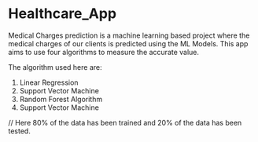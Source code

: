 # Healthcare_App
Medical Charges prediction is a machine learning based project where the medical charges of our clients is predicted using the ML Models.
This app aims to use four algorithms to measure the accurate value.

The algorithm used here are:
1. Linear Regression
2. Support Vector Machine
3. Random Forest Algorithm
4. Support Vector Machine

// Here 80% of the data has been trained and 20% of the data has been tested.
